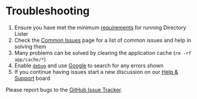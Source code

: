 # Troubleshooting

1. Ensure you have met the minimum [requirements](../getting-started/installation.md#requirements) for running Directory Lister
2. Check the [Common Issues](common-issues.md) page for a list of common issues and help in solving them
3. Many problems can be solved by clearing the application cache (`rm -rf app/cache/*`)
4. Enable [`debug`](../configuration/app-config-reference.md#debug) and use [Google](https://www.google.com) to search for any errors shown
6. If you continue having issues start a new discussion on our [Help & Support](https://github.com/DirectoryLister/DirectoryLister/discussions/categories/help-support) board

Please report bugs to the [GitHub Issue Tracker](https://github.com/DirectoryLister/DirectoryLister/issues).
